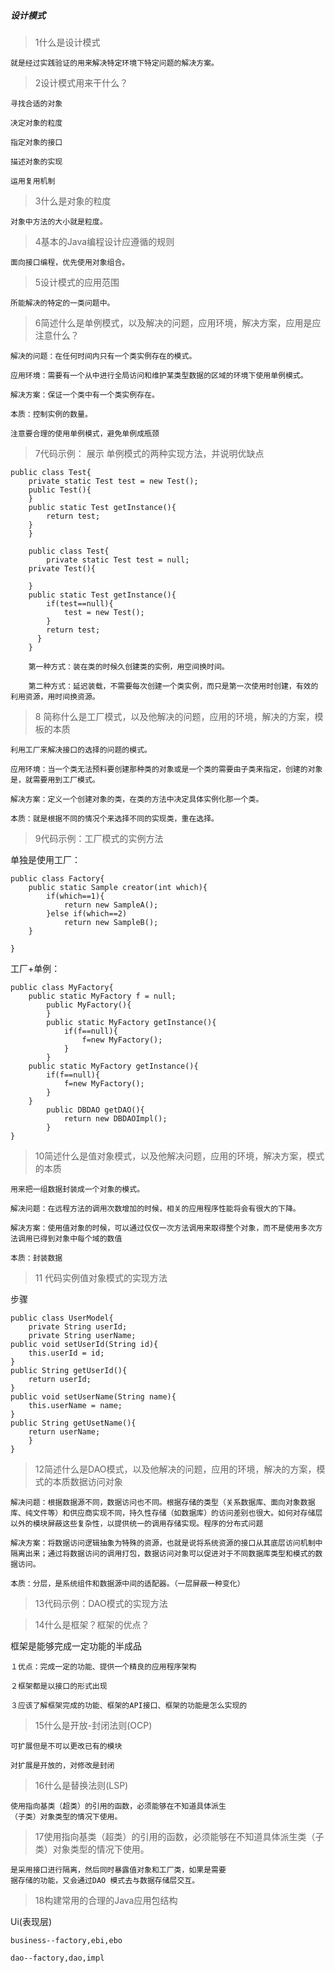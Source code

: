 ##### 设计模式
> 1什么是设计模式

    就是经过实践验证的用来解决特定环境下特定问题的解决方案。

> 2设计模式用来干什么？

    寻找合适的对象

    决定对象的粒度
    
    指定对象的接口
    
    描述对象的实现
    
    运用复用机制
    
> 3什么是对象的粒度

    对象中方法的大小就是粒度。
    
> 4基本的Java编程设计应遵循的规则

    面向接口编程，优先使用对象组合。

> 5设计模式的应用范围

    所能解决的特定的一类问题中。

> 6简述什么是单例模式，以及解决的问题，应用环境，解决方案，应用是应注意什么？

    解决的问题：在任何时间内只有一个类实例存在的模式。
    
    应用环境：需要有一个从中进行全局访问和维护某类型数据的区域的环境下使用单例模式。
    
    解决方案：保证一个类中有一个类实例存在。
    
    本质：控制实例的数量。
    
    注意要合理的使用单例模式，避免单例成瓶颈
     
> 7代码示例： 展示 单例模式的两种实现方法，并说明优缺点


    public class Test{
        private static Test test = new Test();
        public Test(){
        }
        public static Test getInstance(){
            return test;
        }
        }
        
        public class Test{
            private static Test test = null;
        private Test(){
            
        }
        public static Test getInstance(){
            if(test==null){
                test = new Test();
            }
            return test;
          }
        }
        
        第一种方式：装在类的时候久创建类的实例，用空间换时间。
        
        第二种方式：延迟装载，不需要每次创建一个类实例，而只是第一次使用时创建，有效的利用资源，用时间换资源。
        
  
> 8 简称什么是工厂模式，以及他解决的问题，应用的环境，解决的方案，模板的本质
    
    利用工厂来解决接口的选择的问题的模式。
    
    应用环境：当一个类无法预料要创建那种类的对象或是一个类的需要由子类来指定，创建的对象是，就需要用到工厂模式。
    
    解决方案：定义一个创建对象的类，在类的方法中决定具体实例化那一个类。
    
    本质：就是根据不同的情况个来选择不同的实现类，重在选择。
    
> 9代码示例：工厂模式的实例方法

单独是使用工厂：

    public class Factory{
        public static Sample creator(int which){
            if(which==1){
                return new SampleA();
            }else if(which==2)
                return new SampleB();
        }
        
    }
工厂+单例：

    public class MyFactory{
        public static MyFactory f = null;
            public MyFactory(){
            }
            public static MyFactory getInstance(){
                if(f==null){
                    f=new MyFactory();
                }
            }
        public static MyFactory getInstance(){
            if(f==null){
                f=new MyFactory();
            }
        } 
            public DBDAO getDAO(){
                return new DBDAOImpl();
            }
    }
    
> 10简述什么是值对象模式，以及他解决问题，应用的环境，解决方案，模式的本质
    
    用来把一组数据封装成一个对象的模式。
    
    解决问题：在远程方法的调用次数增加的时候，相关的应用程序性能将会有很大的下降。
    
    解决方案：使用值对象的时候，可以通过仅仅一次方法调用来取得整个对象，而不是使用多次方法调用已得到对象中每个域的数值
    
    本质：封装数据
    
> 11 代码实例值对象模式的实现方法

步骤

    public class UserModel{
        private String userId;
        private String userName;
    public void setUserId(String id){
        this.userId = id;    
    }
    public String getUserId(){
        return userId;
    }
    public void setUserName(String name){
        this.userName = name;
    }
    public String getUsetName(){
        return userName;
        }
    }
    
> 12简述什么是DAO模式，以及他解决的问题，应用的环境，解决的方案，模式的本质数据访问对象

    解决问题：根据数据源不同，数据访问也不同。根据存储的类型（关系数据库、面向对象数据库、纯文件等）和供应商实现不同，持久性存储（如数据库）的访问差别也很大。如何对存储层以外的模块屏蔽这些复杂性，以提供统一的调用存储实现。程序的分布式问题
    
    解决方案：将数据访问逻辑抽象为特殊的资源，也就是说将系统资源的接口从其底层访问机制中隔离出来；通过将数据访问的调用打包，数据访问对象可以促进对于不同数据库类型和模式的数据访问。
    
    本质：分层，是系统组件和数据源中间的适配器。（一层屏蔽一种变化）
    
> 13代码示例：DAO模式的实现方法

> 14什么是框架？框架的优点？

框架是能够完成一定功能的半成品
    
    １优点：完成一定的功能、提供一个精良的应用程序架构
     
    ２框架都是以接口的形式出现

    ３应该了解框架完成的功能、框架的API接口、框架的功能是怎么实现的

> 15什么是开放-封闭法则(OCP)

    可扩展但是不可以更改已有的模块
    
    对扩展是开放的，对修改是封闭
    

> 16什么是替换法则(LSP)

    使用指向基类（超类）的引用的函数，必须能够在不知道具体派生
    （子类）对象类型的情况下使用。
    
> 17使用指向基类（超类）的引用的函数，必须能够在不知道具体派生类（子类）对象类型的情况下使用。

    是采用接口进行隔离，然后同时暴露值对象和工厂类，如果是需要
    据存储的功能，又会通过DAO 模式去与数据存储层交互。
    
> 18构建常用的合理的Java应用包结构

Ui(表现层)

    business--factory,ebi,ebo
    
    dao--factory,dao,impl
    


> 




